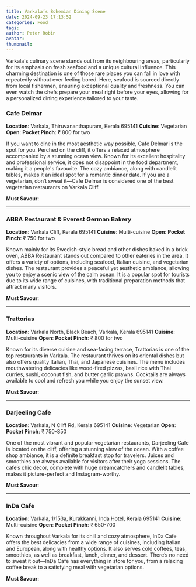 ```yaml
---
title: Varkala’s Bohemian Dining Scene
date: 2024-09-23 17:13:52
categories: Food
tags:
author: Peter Robin
avatar:
thumbnail:
---
```

Varkala's culinary scene stands out from its neighbouring areas, particularly for its emphasis on fresh seafood and a unique cultural influence. This charming destination is one of those rare places you can fall in love with repeatedly without ever feeling bored. Here, seafood is sourced directly from local fishermen, ensuring exceptional quality and freshness. You can even watch the chefs prepare your meal right before your eyes, allowing for a personalized dining experience tailored to your taste.

### Cafe Delmar
**Location**: Varkala, Thiruvananthapuram, Kerala 695141
**Cuisine**: Vegetarian
**Open**: 
**Pocket Pinch**: ₹ 800 for two

If you want to dine in the most aesthetic way possible, Cafe Delmar is the spot for you. Perched on the cliff, it offers a relaxed atmosphere accompanied by a stunning ocean view. Known for its excellent hospitality and professional service, it does not disappoint in the food department, making it a people's favourite. The cozy ambiance, along with candlelit tables, makes it an ideal spot for a romantic dinner date. If you are a vegetarian, don’t sweat it—Cafe Delmar is considered one of the best vegetarian restaurants on Varkala Cliff.

**Must Savour**:

---

### ABBA Restaurant & Everest German Bakery
**Location**: Varkala Cliff, Kerala 695141
**Cuisine**: Multi-cuisine
**Open**: 
**Pocket Pinch**: ₹ 750 for two

Known mainly for its Swedish-style bread and other dishes baked in a brick oven, ABBA Restaurant stands out compared to other eateries in the area. It offers a variety of options, including seafood, Italian cuisine, and vegetarian dishes. The restaurant provides a peaceful yet aesthetic ambiance, allowing you to enjoy a scenic view of the calm ocean. It is a popular spot for tourists due to its wide range of cuisines, with traditional preparation methods that attract many visitors.

**Must Savour**:

---

### Trattorias
**Location**: Varkala North, Black Beach, Varkala, Kerala 695141
**Cuisine**: Multi-cuisine
**Open**: 
**Pocket Pinch**: ₹ 800 for two

Known for its diverse cuisine and sea-facing terrace, Trattorias is one of the top restaurants in Varkala. The restaurant thrives on its oriental dishes but also offers quality Italian, Thai, and Japanese cuisines. The menu includes mouthwatering delicacies like wood-fired pizzas, basil rice with Thai curries, sushi, coconut fish, and butter garlic prawns. Cocktails are always available to cool and refresh you while you enjoy the sunset view.

**Must Savour**:

---

### Darjeeling Cafe
**Location**: Varkala, N Cliff Rd, Kerala 695141
**Cuisine**: Vegetarian
**Open**: 
**Pocket Pinch**: ₹ 750-850

One of the most vibrant and popular vegetarian restaurants, Darjeeling Cafe is located on the cliff, offering a stunning view of the ocean. With a coffee shop ambiance, it is a definite breakfast stop for travelers. Juices and smoothies are always available for visitors after their yoga sessions. The cafe’s chic decor, complete with huge dreamcatchers and candlelit tables, makes it picture-perfect and Instagram-worthy.

**Must Savour**:

---

### InDa Cafe
**Location**: Varkala, 1/153a, Kurakkanni, Inda Hotel, Kerala 695141
**Cuisine**: Multi-cuisine
**Open**: 
**Pocket Pinch**: ₹ 650-700

Known throughout Varkala for its chill and cozy atmosphere, InDa Cafe offers the best delicacies from a wide range of cuisines, including Italian and European, along with healthy options. It also serves cold coffees, teas, smoothies, as well as breakfast, lunch, dinner, and dessert. There’s no need to sweat it out—InDa Cafe has everything in store for you, from a relaxing coffee break to a satisfying meal with vegetarian options.

**Must Savour**:
